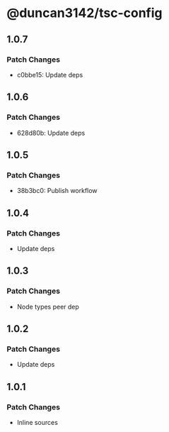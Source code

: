 # @duncan3142/tsc-config

## 1.0.7

### Patch Changes

- c0bbe15: Update deps

## 1.0.6

### Patch Changes

- 628d80b: Update deps

## 1.0.5

### Patch Changes

- 38b3bc0: Publish workflow

## 1.0.4

### Patch Changes

- Update deps

## 1.0.3

### Patch Changes

- Node types peer dep

## 1.0.2

### Patch Changes

- Update deps

## 1.0.1

### Patch Changes

- Inline sources
